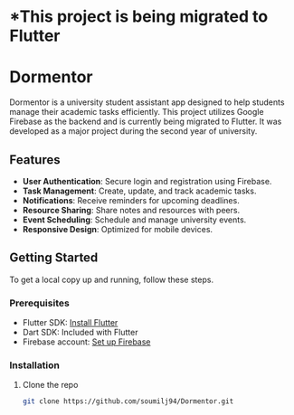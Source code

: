 # *This project is being migrated to Flutter
# Dormentor

Dormentor is a university student assistant app designed to help students manage their academic tasks efficiently. This project utilizes Google Firebase as the backend and is currently being migrated to Flutter. It was developed as a major project during the second year of university.

## Features

- **User Authentication**: Secure login and registration using Firebase.
- **Task Management**: Create, update, and track academic tasks.
- **Notifications**: Receive reminders for upcoming deadlines.
- **Resource Sharing**: Share notes and resources with peers.
- **Event Scheduling**: Schedule and manage university events.
- **Responsive Design**: Optimized for mobile devices.

## Getting Started

To get a local copy up and running, follow these steps.

### Prerequisites

- Flutter SDK: [Install Flutter](https://flutter.dev/docs/get-started/install)
- Dart SDK: Included with Flutter
- Firebase account: [Set up Firebase](https://firebase.google.com/)

### Installation

1. Clone the repo
   ```sh
   git clone https://github.com/soumilj94/Dormentor.git
